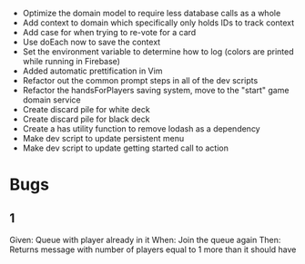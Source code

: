  - Optimize the domain model to require less database calls as a whole
 - Add context to domain which specifically only holds IDs to track context
 - Add case for when trying to re-vote for a card
 - Use doEach now to save the context
 - Set the environment variable to determine how to log (colors are printed
   while running in Firebase)
 - Added automatic prettification in Vim
 - Refactor out the common prompt steps in all of the dev scripts
 - Refactor the handsForPlayers saving system, move to the "start" game domain service
 - Create discard pile for white deck
 - Create discard pile for black deck
 - Create a has utility function to remove lodash as a dependency
 - Make dev script to update persistent menu
 - Make dev script to update getting started call to action

# Bugs

## 1
Given: Queue with player already in it
When: Join the queue again
Then: Returns message with number of players equal to 1 more than it should have
